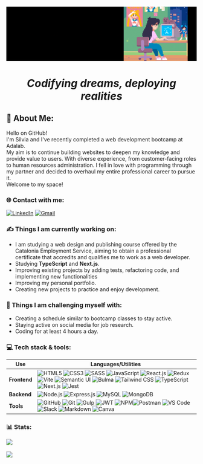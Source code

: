 ![Cover](https://github.com/Storrecu/Storrecu/blob/main/headerr.gif?raw=true)

<h1 align="center"><em>Codifying dreams, deploying realities</em></h1>

## 💫 About Me:
Hello on GitHub!  
I'm Silvia and I've recently completed a web development bootcamp at Adalab.  
My aim is to continue building websites to deepen my knowledge and provide value to users. With diverse experience, from customer-facing roles to human resources administration. 
I fell in love with programming through my partner and decided to overhaul my entire professional career to pursue it.  
Welcome to my space!

### 🌐 Contact with me:
[![LinkedIn](https://img.shields.io/badge/LinkedIn-%230077B5.svg?logo=linkedin&logoColor=white)](https://linkedin.com/in/silviatorrecu) 
[![Gmail](https://img.shields.io/badge/-Gmail-c14438?style=flat&logo=Gmail&logoColor=white)](mailto:silviatc1993@gmail.com)


### ✍️ Things I am currently working on:
- I am studying a web design and publishing course offered by the Catalonia Employment Service, aiming to obtain a professional certificate that accredits and qualifies me to work as a web developer.
- Studying **TypeScript** and **Next.js**.
- Improving existing projects by adding tests, refactoring code, and implementing new functionalities
- Improving my personal portfolio.
- Creating new projects to practice and enjoy development.
### 🧠 Things I am challenging myself with:
- Creating a schedule similar to bootcamp classes to stay active.
- Staying active on social media for job research.
- Coding for at least 4 hours a day.

### 💻 Tech stack & tools:

| **Use**      | **Languages/Utilities**                                                    |
|------------|---------------------------------------------------------------|
| **Frontend**   | ![HTML5](https://img.shields.io/badge/HTML5-E34F26?style=flat&logo=html5&logoColor=white&labelColor=orange) ![CSS3](https://img.shields.io/badge/CSS3-1572B6?style=flat&logo=css3&logoColor=white&labelColor=2e8bcf) ![SASS](https://img.shields.io/badge/SASS-CC6699?style=flat&logo=sass&logoColor=white&labelColor=pink)  ![JavaScript](https://img.shields.io/badge/JavaScript(ES6)-F7DF1E?style=flat&logo=javascript&logoColor=white&labelColor=yellow) ![React.js](https://img.shields.io/badge/React-61DAFB?style=flat&logo=react&logoColor=white&labelColor=lightblue) ![Redux](https://img.shields.io/badge/Redux-764ABC?style=flat&logo=redux&logoColor=white&labelColor=C1B7E4) ![Vite](https://img.shields.io/badge/Vite-646CFF?style=flat&logo=vite&logoColor=white&labelColor=c3c6f8) ![Semantic UI](https://img.shields.io/badge/Semantic_UI-35bdb2?style=flat&logo=semantic-ui&logoColor=white&labelColor=50d7d7) ![Bulma](https://img.shields.io/badge/Bulma-00D1B2?style=flat&logo=bulma&logoColor=white&labelColor=14c4a4) ![Tailwind CSS](https://img.shields.io/badge/Tailwind_CSS-38B2AC?style=flat&logo=tailwind-css&logoColor=white&labelColor=6bc6cf) ![TypeScript](https://img.shields.io/badge/TypeScript-007ACC?style=flat&logo=typescript&logoColor=white&labelColor=1993e6) ![Next.js](https://img.shields.io/badge/Next.js-000000?style=flat&logo=next.js&logoColor=white&labelColor=000000) ![Jest](https://img.shields.io/badge/Jest-C21325?style=flat&logo=jest&logoColor=white&labelColor=C21325) |
| **Backend** | ![Node.js](https://img.shields.io/badge/Node.js-339933?style=flat&logo=node.js&logoColor=white&labelColor=4db34d) ![Express.js](https://img.shields.io/badge/Express.js-000000?style=flat&logo=express&logoColor=white&labelColor=grey) ![MySQL](https://img.shields.io/badge/MySQL-4479A1?style=flat&logo=mysql&logoColor=white&labelColor=6b94b3) ![MongoDB](https://img.shields.io/badge/MongoDB-47A248?style=flat&logo=mongodb&logoColor=white&labelColor=6fb470)|
| **Tools**      | ![GitHub](https://img.shields.io/badge/GitHub-181717?style=flat&logo=github&logoColor=white&labelColor=5b5b5b) ![Git](https://img.shields.io/badge/Git-F05032?style=flat&logo=git&logoColor=white&labelColor=e89282) ![Gulp](https://img.shields.io/badge/Gulp-E44D26?style=flat&logo=gulp&logoColor=white&labelColor=FF665E) ![JWT](https://img.shields.io/badge/JWT-000000?style=flat&logo=json-web-tokens&logoColor=white&labelColor=5b5b5b) ![NPM](https://img.shields.io/badge/NPM-CB3837?style=flat&logo=npm&logoColor=white&labelColor=cd7675)![Postman](https://img.shields.io/badge/Postman-FF6C37?style=flat&logo=postman&logoColor=white&labelColor=f3ab91) ![VS Code](https://img.shields.io/badge/VS_Code-007ACC?style=flat&logo=visual-studio-code&logoColor=white&labelColor=1993e6) ![Slack](https://img.shields.io/badge/Slack-4A154B?style=flat&logo=slack&logoColor=white&labelColor=714471) ![Markdown](https://img.shields.io/badge/Markdown-000000?style=flat&logo=markdown&logoColor=white&labelColor=5b5b5b) ![Canva](https://img.shields.io/badge/Canva-00C4CC?style=flat&logo=canva&logoColor=white&labelColor=19dde6)|



### 📊 Stats:
![](https://github-readme-stats.vercel.app/api/top-langs/?username=Storrecu&theme=dark&hide_border=false&include_all_commits=false&count_private=false&layout=compact)

[![](https://visitcount.itsvg.in/api?id=Storrecu&icon=0&color=6)](https://visitcount.itsvg.in)

